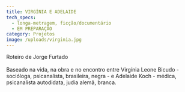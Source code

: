 ```yaml
---
title: VIRGÍNIA E ADELAIDE
tech_specs:
  - longa-metragem, ficção/documentário
  - EM PREPARAÇÃO
category: Projetos
image: /uploads/virginia.jpg
---
```

Roteiro de Jorge Furtado\
\
Baseado na vida, na obra e no encontro entre Virgínia Leone Bicudo - socióloga, psicanalista, brasileira, negra - e Adelaide Koch - médica, psicanalista autodidata, judia alemã, branca.